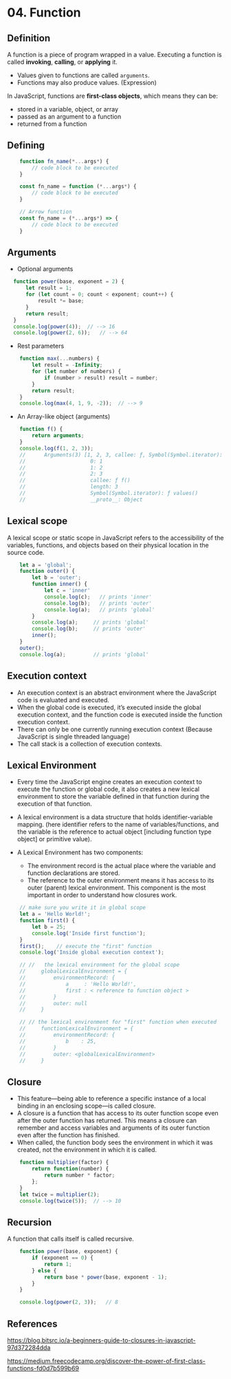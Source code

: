 # 04. Function

## Definition
A function is a piece of program wrapped in a value.
Executing a function is called **invoking**, **calling**, or **applying** it.
- Values given to functions are called `arguments`.
- Functions may also produce values. (Expression)

In JavaScript, functions are **first-class objects**, which means they can be:
-   stored in a variable, object, or array
-   passed as an argument to a function
-   returned from a function

## Defining
```js
    function fn_name(*...args*) {
        // code block to be executed
    }

    const fn_name = function (*...args*) {
        // code block to be executed
    }

    // Arrow function
    const fn_name = (*...args*) => {
        // code block to be executed
    }
```

## Arguments
-   Optional arguments
  ```js
    function power(base, exponent = 2) {
        let result = 1;
        for (let count = 0; count < exponent; count++) {
            result *= base;
        }
        return result;
    }
    console.log(power(4));  // --> 16
    console.log(power(2, 6));   // --> 64
```

-   Rest parameters
```js
    function max(...numbers) {
        let result = -Infinity;
        for (let number of numbers) {
            if (number > result) result = number;
        }
        return result;
    }
    console.log(max(4, 1, 9, -2));  // --> 9
```

- An Array-like object (arguments)
```js
    function f() {
        return arguments;
    }
    console.log(f(1, 2, 3));
    //      Arguments(3) [1, 2, 3, callee: ƒ, Symbol(Symbol.iterator): ƒ]
    //                     0: 1
    //                     1: 2
    //                     2: 3
    //                     callee: ƒ f()
    //                     length: 3
    //                     Symbol(Symbol.iterator): ƒ values()
    //                     __proto__: Object
```
## Lexical scope
A lexical scope or static scope in JavaScript refers to the accessibility of the variables, functions, and objects based on their physical location in the source code.
```js
    let a = 'global';
    function outer() {
        let b = 'outer';
        function inner() {
            let c = 'inner'
            console.log(c);   // prints 'inner'
            console.log(b);   // prints 'outer'
            console.log(a);   // prints 'global'
        }
        console.log(a);     // prints 'global'
        console.log(b);     // prints 'outer'
        inner();
    }
    outer();
    console.log(a);         // prints 'global'
```

## Execution context
- An execution context is an abstract environment where the JavaScript code is evaluated and executed.
- When the global code is executed, it’s executed inside the global execution context,
and the function code is executed inside the function execution context.
- There can only be one currently running execution context (Because JavaScript is single threaded language)
- The call stack is a collection of execution contexts.

## Lexical Environment
- Every time the JavaScript engine creates an execution context to execute the function or global code,
it also creates a new lexical environment to store the variable defined in that function during the execution of that function.

- A lexical environment is a data structure that holds identifier-variable mapping.
(here identifier refers to the name of variables/functions,
and the variable is the reference to actual object [including function type object] or primitive value).

- A Lexical Environment has two components: 
    - The environment record is the actual place where the variable and function declarations are stored.
    - The reference to the outer environment means it has access to its outer (parent) lexical environment.
    This component is the most important in order to understand how closures work.
```js
    // make sure you write it in global scope
    let a = 'Hello World!';
    function first() {
        let b = 25;  
        console.log('Inside first function');
    }
    first();    // execute the "first" function
    console.log('Inside global execution context');

    // //   the lexical environment for the global scope
    //     globalLexicalEnvironment = {
    //         environmentRecord: {
    //             a     : 'Hello World!',
    //             first : < reference to function object >
    //         }
    //         outer: null
    //     }

    // // the lexical environment for "first" function when executed
    //     functionLexicalEnvironment = {
    //         environmentRecord: {
    //             b    : 25,
    //         }
    //         outer: <globalLexicalEnvironment>
    //     }
```

## Closure
- This feature—being able to reference a specific instance of a local binding in an enclosing scope—is called closure.
- A closure is a function that has access to its outer function scope even after the outer function has returned. This means a closure can remember and access variables and arguments of its outer function even after the function has finished.
- When called, the function body sees the environment in which it was created, not the environment in which it is called.

```js
    function multiplier(factor) {
        return function(number) {
            return number * factor;
        };
    }
    let twice = multiplier(2);
    console.log(twice(5));  // --> 10
```

## Recursion
A function that calls itself is called recursive.
```js
    function power(base, exponent) {
        if (exponent == 0) {
            return 1;
        } else {
            return base * power(base, exponent - 1);
        }
    }

    console.log(power(2, 3));   // 8
```

## References
https://blog.bitsrc.io/a-beginners-guide-to-closures-in-javascript-97d372284dda

https://medium.freecodecamp.org/discover-the-power-of-first-class-functions-fd0d7b599b69
